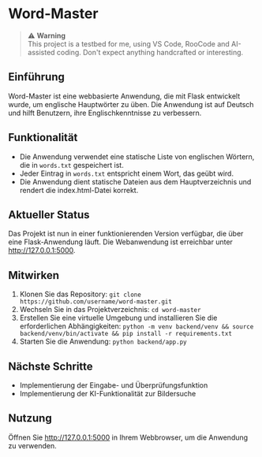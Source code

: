 # Word-Master

> ⚠️ **Warning**  
> This project is a testbed for me, using VS Code, RooCode and AI-assisted coding.
> Don't expect anything handcrafted or interesting.


## Einführung
Word-Master ist eine webbasierte Anwendung, die mit Flask entwickelt wurde, um englische Hauptwörter zu üben. Die Anwendung ist auf Deutsch und hilft Benutzern, ihre Englischkenntnisse zu verbessern.

## Funktionalität
- Die Anwendung verwendet eine statische Liste von englischen Wörtern, die in `words.txt` gespeichert ist.
- Jeder Eintrag in `words.txt` entspricht einem Wort, das geübt wird.
- Die Anwendung dient statische Dateien aus dem Hauptverzeichnis und rendert die index.html-Datei korrekt.

## Aktueller Status
Das Projekt ist nun in einer funktionierenden Version verfügbar, die über eine Flask-Anwendung läuft. Die Webanwendung ist erreichbar unter http://127.0.0.1:5000.

## Mitwirken
1. Klonen Sie das Repository: `git clone https://github.com/username/word-master.git`
2. Wechseln Sie in das Projektverzeichnis: `cd word-master`
3. Erstellen Sie eine virtuelle Umgebung und installieren Sie die erforderlichen Abhängigkeiten: `python -m venv backend/venv && source backend/venv/bin/activate && pip install -r requirements.txt`
4. Starten Sie die Anwendung: `python backend/app.py`

## Nächste Schritte
- Implementierung der Eingabe- und Überprüfungsfunktion
- Implementierung der KI-Funktionalität zur Bildersuche

## Nutzung
Öffnen Sie http://127.0.0.1:5000 in Ihrem Webbrowser, um die Anwendung zu verwenden.
